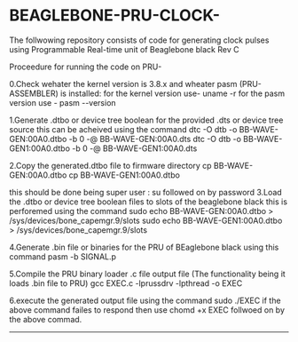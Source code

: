 # BEAGLEBONE-PRU-CLOCK-
The follwowing repository consists of code for generating clock pulses using Programmable Real-time unit of Beaglebone black Rev C

Proceedure for running the code on PRU-

0.Check wehater the kernel version is 3.8.x and wheater pasm (PRU-ASSEMBLER) is installed:
for the kernel version use- uname -r
for the pasm version use - pasm --version

1.Generate .dtbo or device tree boolean for the provided .dts or device tree source this can be acheived using the command 
dtc -O dtb -o BB-WAVE-GEN:00A0.dtbo -b 0 -@ BB-WAVE-GEN:00A0.dts
dtc -O dtb -o BB-WAVE-GEN1:00A0.dtbo -b 0 -@ BB-WAVE-GEN1:00A0.dts

2.Copy the generated.dtbo file to firmware directory 
cp BB-WAVE-GEN:00A0.dtbo
cp BB-WAVE-GEN1:00A0.dtbo

this should be done being super user : su followed on by password
3.Load the .dtbo or device tree boolean files to slots of the beaglebone black this is perforemed using the command
sudo echo BB-WAVE-GEN:00A0.dtbo > /sys/devices/bone_capemgr.9/slots
sudo echo BB-WAVE-GEN1:00A0.dtbo > /sys/devices/bone_capemgr.9/slots

4.Generate .bin file or binaries for the PRU of BEaglebone black using this command
pasm -b SIGNAL.p

5.Compile the PRU binary loader .c file output file (The functionality being it loads .bin file to PRU)
gcc EXEC.c -lprussdrv -lpthread -o EXEC

6.execute the generated output file using the command 
sudo ./EXEC
if the above command failes to respond then use chomd +x EXEC
follwoed on by the above commad.

____________________________________________________________________________________________________________________________________
